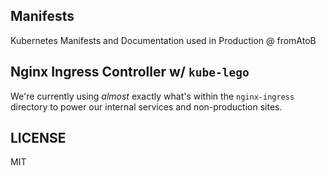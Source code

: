 Manifests
------

Kubernetes Manifests and Documentation used in Production @ fromAtoB


Nginx Ingress Controller w/ `kube-lego`
------

We're currently using _almost_ exactly what's within the `nginx-ingress` 
directory to power our internal services and non-production sites.

LICENSE
------

MIT
